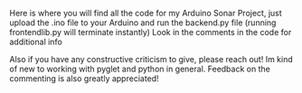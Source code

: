 Here is where you will find all the code for my Arduino Sonar Project, just upload the .ino file to your Arduino and run the backend.py file 
(running frontendlib.py will terminate instantly)
Look in the comments in the code for additional info

Also if you have any constructive criticism to give, please reach out! Im kind of new to working with pyglet and python in general.
Feedback on the commenting is also greatly appreciated!
